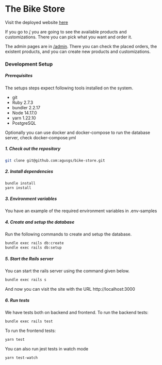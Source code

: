 # The Bike Store
Visit the deployed website [here](https://bike-store-agusgs.herokuapp.com/) 

If you go to [/](https://bike-store-agusgs.herokuapp.com/) you are going to see the available products and customizations. There you can pick what you want and order it.

The admin pages are in [/admin](https://bike-store-agusgs.herokuapp.com/admin). There you can check the placed orders, the existent products, and you can create new products and customizations.

### Development Setup
##### Prerequisites

The setups steps expect following tools installed on the system.

- git
- Ruby 2.7.3
- bundler 2.2.17
- Node 14.17.0
- yarn 1.22.10
- PostgreSQL

Optionally you can use docker and docker-compose to run the database server, check docker-compose.yml

##### 1. Check out the repository

```bash
git clone git@github.com:agusgs/bike-store.git
```

##### 2. Install dependencies

```bash
bundle install
yarn install
```

##### 3. Environment variables

You have an example of the required environment variables in .env-samples

##### 4. Create and setup the database

Run the following commands to create and setup the database.

```bash
bundle exec rails db:create
bundle exec rails db:setup
```

##### 5. Start the Rails server

You can start the rails server using the command given below.

```bash
bundle exec rails s
```

And now you can visit the site with the URL http://localhost:3000

##### 6. Run tests

We have tests both on backend and frontend.
To run the backend tests:
```bash
bundle exec rails test
```

To run the frontend tests:
```bash
yarn test
```

You can also run jest tests in watch mode 
```bash
yarn test-watch
```

